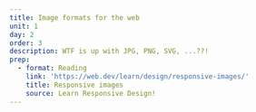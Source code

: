 ```yaml
---
title: Image formats for the web
unit: 1
day: 2
order: 3
description: WTF is up with JPG, PNG, SVG, ...??!
prep:
  - format: Reading
    link: 'https://web.dev/learn/design/responsive-images/'
    title: Responsive images
    source: Learn Responsive Design!
---
```

